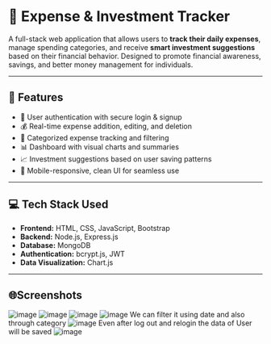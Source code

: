 # 💸 Expense & Investment Tracker

A full-stack web application that allows users to **track their daily expenses**, manage spending categories, and receive **smart investment suggestions** based on their financial behavior. Designed to promote financial awareness, savings, and better money management for individuals.

---

## 📌 Features

- 🔐 User authentication with secure login & signup
- 💰 Real-time expense addition, editing, and deletion
- 📂 Categorized expense tracking and filtering
- 📊 Dashboard with visual charts and summaries
- 📈 Investment suggestions based on user saving patterns
- 📱 Mobile-responsive, clean UI for seamless use

---

## 💻 Tech Stack Used

- **Frontend:** HTML, CSS, JavaScript, Bootstrap
- **Backend:** Node.js, Express.js
- **Database:** MongoDB
- **Authentication:** bcrypt.js, JWT
- **Data Visualization:** Chart.js

---

## 🌐Screenshots 
![image](https://github.com/user-attachments/assets/a12d33f8-4f02-4e76-8bd1-d0b0249d7a3c)
![image](https://github.com/user-attachments/assets/b0fa62d2-f0d4-4ef1-b9bd-0394d6d63b7e)
![image](https://github.com/user-attachments/assets/3c193248-a0b1-4a82-9041-4d3d62aca1d6)
![image](https://github.com/user-attachments/assets/da338c5e-5ae6-4898-b2a3-8037d8a06f9c)
We can filter it using date and also through category
![image](https://github.com/user-attachments/assets/75461bbb-4616-4e4c-936c-df43c0c1c035)
Even after log out and relogin the data of User will be saved 
![image](https://github.com/user-attachments/assets/18a4b68d-6b7c-4c94-b754-9e230891b483)










